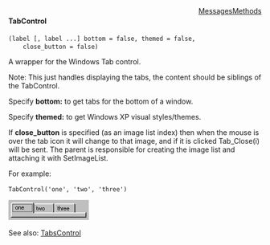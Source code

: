 <div style="float:right"><span class="toplinks"><a href="/suneidoc/User Interfaces/Reference/TabControl/Methods">Messages</a><a href="/suneidoc/User Interfaces/Reference/TabControl/Methods">Methods</a></span></div>

#### TabControl

``` suneido
(label [, label ...] bottom = false, themed = false,
    close_button = false)
```

A wrapper for the Windows Tab control.

Note: This just handles displaying the tabs, the content should be siblings of the TabControl.

Specify **bottom:** to get tabs for the bottom of a window.

Specify **themed:** to get Windows XP visual styles/themes.

If **close_button** is specified (as an image list index) then when the mouse is over the tab icon it will change to that image, and if it is clicked Tab_Close(i) will be sent. The parent is responsible for creating the image list and attaching it with SetImageList.

For example:

``` suneido
TabControl('one', 'two', 'three')
```

![](<../../res/Tab.gif>)

See also:
[TabsControl](<TabsControl.md>)
